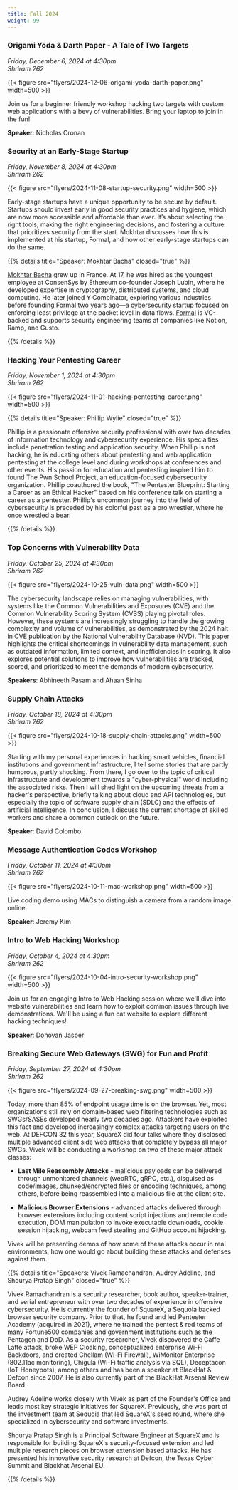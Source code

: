 ```yaml
---
title: Fall 2024
weight: 99
---
```


### Origami Yoda & Darth Paper - A Tale of Two Targets
*Friday, December 6, 2024 at 4:30pm* \
*Shriram 262*

{{< figure src="flyers/2024-12-06-origami-yoda-darth-paper.png" width=500 >}}

Join us for a beginner friendly workshop hacking two targets with custom web applications with a bevy of vulnerabilities. Bring your laptop to join in the fun!

**Speaker**: Nicholas Cronan

### Security at an Early-Stage Startup

*Friday, November 8, 2024 at 4:30pm* \
*Shriram 262*

{{< figure src="flyers/2024-11-08-startup-security.png" width=500 >}}

Early-stage startups have a unique opportunity to be secure by default. Startups should invest early in good security practices and hygiene, which are now more accessible and affordable than ever. It’s about selecting the right tools, making the right engineering decisions, and fostering a culture that prioritizes security from the start. Mokhtar discusses how this is implemented at his startup, Formal, and how other early-stage startups can do the same.

{{% details title="Speaker: Mokhtar Bacha" closed="true" %}}

[Mokhtar Bacha](https://linkedin.com/in/mokhtar-bacha) grew up in France. At 17, he was hired as the youngest employee at ConsenSys by Ethereum co-founder Joseph Lubin, where he developed expertise in cryptography, distributed systems, and cloud computing. He later joined Y Combinator, exploring various industries before founding Formal two years ago—a cybersecurity startup focused on enforcing least privilege at the packet level in data flows. [Formal](https://joinformal.com) is VC-backed and supports security engineering teams at companies like Notion, Ramp, and Gusto.

{{% /details %}}

### Hacking Your Pentesting Career

*Friday, November 1, 2024 at 4:30pm* \
*Shriram 262*

{{< figure src="flyers/2024-11-01-hacking-pentesting-career.png" width=500 >}}

{{% details title="Speaker: Phillip Wylie" closed="true" %}}

Phillip is a passionate offensive security professional with over two decades of information technology and cybersecurity experience. His specialties include penetration testing and application security. When Phillip is not hacking, he is educating others about pentesting and web application pentesting at the college level and during workshops at conferences and other events. His passion for education and pentesting inspired him to found The Pwn School Project, an education-focused cybersecurity organization. Phillip coauthored the book, "The Pentester Blueprint: Starting a Career as an Ethical Hacker" based on his conference talk on starting a career as a pentester. Phillip's uncommon journey into the field of cybersecurity is preceded by his colorful past as a pro wrestler, where he once wrestled a bear.

{{% /details %}}

### Top Concerns with Vulnerability Data

*Friday, October 25, 2024 at 4:30pm* \
*Shriram 262*

{{< figure src="flyers/2024-10-25-vuln-data.png" width=500 >}}

The cybersecurity landscape relies on managing vulnerabilities, with systems like the Common Vulnerabilities and Exposures (CVE) and the Common Vulnerability Scoring System (CVSS) playing pivotal roles. However, these systems are increasingly struggling to handle the growing complexity and volume of vulnerabilities, as demonstrated by the 2024 halt in CVE publication by the National Vulnerability Database (NVD). This paper highlights the critical shortcomings in vulnerability data management, such as outdated information, limited context, and inefficiencies in scoring. It also explores potential solutions to improve how vulnerabilities are tracked, scored, and prioritized to meet the demands of modern cybersecurity.

**Speakers**: Abhineeth Pasam and Ahaan Sinha

### Supply Chain Attacks

*Friday, October 18, 2024 at 4:30pm* \
*Shriram 262*

{{< figure src="flyers/2024-10-18-supply-chain-attacks.png" width=500 >}}

Starting with my personal experiences in hacking smart vehicles, financial institutions and government infrastructure, I tell some stories that are partly humorous, partly shocking. From there, I go over to the topic of critical infrastructure and development towards a "cyber-physical" world including the associated risks. Then I will shed light on the upcoming threats from a hacker's perspective, briefly talking about cloud and API technologies, but especially the topic of software supply chain (SDLC) and the effects of artificial intelligence. In conclusion, I discuss the current shortage of skilled workers and share a common outlook on the future.

**Speaker**: David Colombo

### Message Authentication Codes Workshop

*Friday, October 11, 2024 at 4:30pm* \
*Shriram 262*

{{< figure src="flyers/2024-10-11-mac-workshop.png" width=500 >}}

Live coding demo using MACs to distinguish a camera from a random image online.

**Speaker**: Jeremy Kim

### Intro to Web Hacking Workshop 

*Friday, October 4, 2024 at 4:30pm* \
*Shriram 262*

{{< figure src="flyers/2024-10-04-intro-security-workshop.png" width=500 >}}

Join us for an engaging Intro to Web Hacking session where we'll dive into website vulnerabilities and learn how to exploit common issues through live demonstrations. We'll be using a fun cat website to explore different hacking techniques!

**Speaker**: Donovan Jasper

### Breaking Secure Web Gateways (SWG) for Fun and Profit

*Friday, September 27, 2024 at 4:30pm* \
*Shriram 262*

{{< figure src="flyers/2024-09-27-breaking-swg.png" width=500 >}}

Today, more than 85% of endpoint usage time is on the browser. Yet, most organizations still rely on domain-based web filtering technologies such as SWGs/SASEs developed nearly two decades ago. Attackers have exploited this fact and developed increasingly complex attacks targeting users on the web. At DEFCON 32 this year, SquareX did four talks where they disclosed multiple advanced client side web attacks that completely bypass all major SWGs. Vivek will be conducting a workshop on two of these major attack classes:

* **Last Mile Reassembly Attacks** - malicious payloads can be delivered through unmonitored channels (webRTC, gRPC, etc.), disguised as code/images, chunked/encrypted files or encoding techniques, among others, before being reassembled into a malicious file at the client site.

* **Malicious Browser Extensions** - advanced attacks delivered through browser extensions including content script injections and remote code execution, DOM manipulation to invoke executable downloads, cookie session hijacking, webcam feed stealing and GitHub account hijacking.

Vivek will be presenting demos of how some of these attacks occur in real environments, how one would go about building these attacks and defenses against them.

{{% details title="Speakers: Vivek Ramachandran, Audrey Adeline, and Shourya Pratap Singh" closed="true" %}}

Vivek Ramachandran is a security researcher, book author, speaker-trainer, and serial entrepreneur with over two decades of experience in offensive cybersecurity. He is currently the founder of SquareX, a Sequoia backed browser security company. Prior to that, he found and led Pentester Academy (acquired in 2021), where he trained the pentest & red teams of many Fortune500 companies and government institutions such as the Pentagon and DoD.
As a security researcher, Vivek discovered the Caffe Latte attack, broke WEP Cloaking, conceptualized enterprise Wi-Fi Backdoors, and created Chellam (Wi-Fi Firewall), WiMonitor Enterprise (802.11ac monitoring), Chigula (Wi-Fi traffic analysis via SQL), Deceptacon (IoT Honeypots), among others and has been a speaker at BlackHat & Defcon since 2007. He is also currently part of the BlackHat Arsenal Review Board.

Audrey Adeline works closely with Vivek as part of the Founder's Office and leads most key strategic initiatives for SquareX. Previously, she was part of the investment team at Sequoia that led SquareX's seed round, where she specialized in cybersecurity and software investments.

Shourya Pratap Singh is a Principal Software Engineer at SquareX and is responsible for building SquareX's security-focused extension and led multiple research pieces on browser extension based attacks. He has presented his innovative security research at Defcon, the Texas Cyber Summit and Blackhat Arsenal EU.

{{% /details %}}